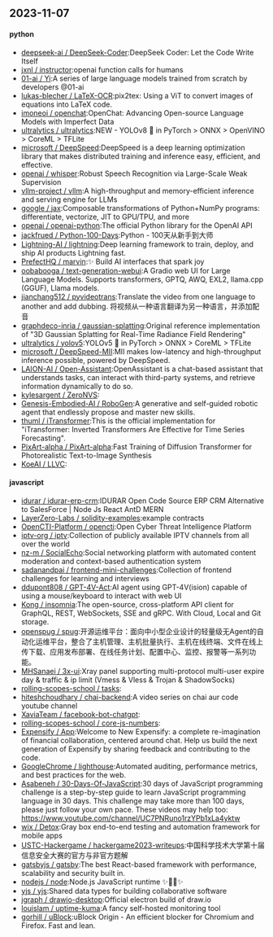 ## 2023-11-07

#### python
* [deepseek-ai / DeepSeek-Coder](https://github.com/deepseek-ai/DeepSeek-Coder):DeepSeek Coder: Let the Code Write Itself
* [jxnl / instructor](https://github.com/jxnl/instructor):openai function calls for humans
* [01-ai / Yi](https://github.com/01-ai/Yi):A series of large language models trained from scratch by developers @01-ai
* [lukas-blecher / LaTeX-OCR](https://github.com/lukas-blecher/LaTeX-OCR):pix2tex: Using a ViT to convert images of equations into LaTeX code.
* [imoneoi / openchat](https://github.com/imoneoi/openchat):OpenChat: Advancing Open-source Language Models with Imperfect Data
* [ultralytics / ultralytics](https://github.com/ultralytics/ultralytics):NEW - YOLOv8 🚀 in PyTorch > ONNX > OpenVINO > CoreML > TFLite
* [microsoft / DeepSpeed](https://github.com/microsoft/DeepSpeed):DeepSpeed is a deep learning optimization library that makes distributed training and inference easy, efficient, and effective.
* [openai / whisper](https://github.com/openai/whisper):Robust Speech Recognition via Large-Scale Weak Supervision
* [vllm-project / vllm](https://github.com/vllm-project/vllm):A high-throughput and memory-efficient inference and serving engine for LLMs
* [google / jax](https://github.com/google/jax):Composable transformations of Python+NumPy programs: differentiate, vectorize, JIT to GPU/TPU, and more
* [openai / openai-python](https://github.com/openai/openai-python):The official Python library for the OpenAI API
* [jackfrued / Python-100-Days](https://github.com/jackfrued/Python-100-Days):Python - 100天从新手到大师
* [Lightning-AI / lightning](https://github.com/Lightning-AI/lightning):Deep learning framework to train, deploy, and ship AI products Lightning fast.
* [PrefectHQ / marvin](https://github.com/PrefectHQ/marvin):✨ Build AI interfaces that spark joy
* [oobabooga / text-generation-webui](https://github.com/oobabooga/text-generation-webui):A Gradio web UI for Large Language Models. Supports transformers, GPTQ, AWQ, EXL2, llama.cpp (GGUF), Llama models.
* [jianchang512 / pyvideotrans](https://github.com/jianchang512/pyvideotrans):Translate the video from one language to another and add dubbing. 将视频从一种语言翻译为另一种语言，并添加配音
* [graphdeco-inria / gaussian-splatting](https://github.com/graphdeco-inria/gaussian-splatting):Original reference implementation of "3D Gaussian Splatting for Real-Time Radiance Field Rendering"
* [ultralytics / yolov5](https://github.com/ultralytics/yolov5):YOLOv5 🚀 in PyTorch > ONNX > CoreML > TFLite
* [microsoft / DeepSpeed-MII](https://github.com/microsoft/DeepSpeed-MII):MII makes low-latency and high-throughput inference possible, powered by DeepSpeed.
* [LAION-AI / Open-Assistant](https://github.com/LAION-AI/Open-Assistant):OpenAssistant is a chat-based assistant that understands tasks, can interact with third-party systems, and retrieve information dynamically to do so.
* [kylesargent / ZeroNVS](https://github.com/kylesargent/ZeroNVS):
* [Genesis-Embodied-AI / RoboGen](https://github.com/Genesis-Embodied-AI/RoboGen):A generative and self-guided robotic agent that endlessly propose and master new skills.
* [thuml / iTransformer](https://github.com/thuml/iTransformer):This is the official implementation for "iTransformer: Inverted Transformers Are Effective for Time Series Forecasting".
* [PixArt-alpha / PixArt-alpha](https://github.com/PixArt-alpha/PixArt-alpha):Fast Training of Diffusion Transformer for Photorealistic Text-to-Image Synthesis
* [KoeAI / LLVC](https://github.com/KoeAI/LLVC):

#### javascript
* [idurar / idurar-erp-crm](https://github.com/idurar/idurar-erp-crm):IDURAR Open Code Source ERP CRM Alternative to SalesForce | Node Js React AntD MERN
* [LayerZero-Labs / solidity-examples](https://github.com/LayerZero-Labs/solidity-examples):example contracts
* [OpenCTI-Platform / opencti](https://github.com/OpenCTI-Platform/opencti):Open Cyber Threat Intelligence Platform
* [iptv-org / iptv](https://github.com/iptv-org/iptv):Collection of publicly available IPTV channels from all over the world
* [nz-m / SocialEcho](https://github.com/nz-m/SocialEcho):Social networking platform with automated content moderation and context-based authentication system
* [sadanandpai / frontend-mini-challenges](https://github.com/sadanandpai/frontend-mini-challenges):Collection of frontend challenges for learning and interviews
* [ddupont808 / GPT-4V-Act](https://github.com/ddupont808/GPT-4V-Act):AI agent using GPT-4V(ision) capable of using a mouse/keyboard to interact with web UI
* [Kong / insomnia](https://github.com/Kong/insomnia):The open-source, cross-platform API client for GraphQL, REST, WebSockets, SSE and gRPC. With Cloud, Local and Git storage.
* [openspug / spug](https://github.com/openspug/spug):开源运维平台：面向中小型企业设计的轻量级无Agent的自动化运维平台，整合了主机管理、主机批量执行、主机在线终端、文件在线上传下载、应用发布部署、在线任务计划、配置中心、监控、报警等一系列功能。
* [MHSanaei / 3x-ui](https://github.com/MHSanaei/3x-ui):Xray panel supporting multi-protocol multi-user expire day & traffic & ip limit (Vmess & Vless & Trojan & ShadowSocks)
* [rolling-scopes-school / tasks](https://github.com/rolling-scopes-school/tasks):
* [hiteshchoudhary / chai-backend](https://github.com/hiteshchoudhary/chai-backend):A video series on chai aur code youtube channel
* [XaviaTeam / facebook-bot-chatgpt](https://github.com/XaviaTeam/facebook-bot-chatgpt):
* [rolling-scopes-school / core-js-numbers](https://github.com/rolling-scopes-school/core-js-numbers):
* [Expensify / App](https://github.com/Expensify/App):Welcome to New Expensify: a complete re-imagination of financial collaboration, centered around chat. Help us build the next generation of Expensify by sharing feedback and contributing to the code.
* [GoogleChrome / lighthouse](https://github.com/GoogleChrome/lighthouse):Automated auditing, performance metrics, and best practices for the web.
* [Asabeneh / 30-Days-Of-JavaScript](https://github.com/Asabeneh/30-Days-Of-JavaScript):30 days of JavaScript programming challenge is a step-by-step guide to learn JavaScript programming language in 30 days. This challenge may take more than 100 days, please just follow your own pace. These videos may help too: https://www.youtube.com/channel/UC7PNRuno1rzYPb1xLa4yktw
* [wix / Detox](https://github.com/wix/Detox):Gray box end-to-end testing and automation framework for mobile apps
* [USTC-Hackergame / hackergame2023-writeups](https://github.com/USTC-Hackergame/hackergame2023-writeups):中国科学技术大学第十届信息安全大赛的官方与非官方题解
* [gatsbyjs / gatsby](https://github.com/gatsbyjs/gatsby):The best React-based framework with performance, scalability and security built in.
* [nodejs / node](https://github.com/nodejs/node):Node.js JavaScript runtime ✨🐢🚀✨
* [yjs / yjs](https://github.com/yjs/yjs):Shared data types for building collaborative software
* [jgraph / drawio-desktop](https://github.com/jgraph/drawio-desktop):Official electron build of draw.io
* [louislam / uptime-kuma](https://github.com/louislam/uptime-kuma):A fancy self-hosted monitoring tool
* [gorhill / uBlock](https://github.com/gorhill/uBlock):uBlock Origin - An efficient blocker for Chromium and Firefox. Fast and lean.
